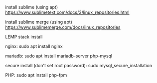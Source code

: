 install sublime (using apt)
https://www.sublimetext.com/docs/3/linux_repositories.html

install sublime merge (using apt)
https://www.sublimemerge.com/docs/linux_repositories

LEMP stack install

nginx:
sudo apt install nginx

mariadb:
sudo apt install mariadb-server php-mysql

secure install (don't set root password):
sudo mysql_secure_installation

PHP:
sudo apt install php-fpm

